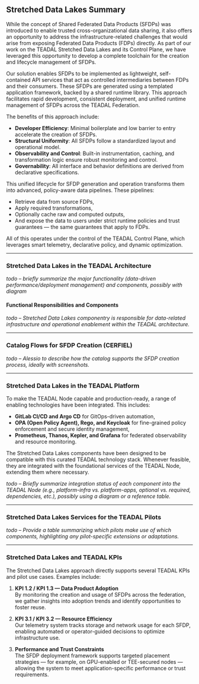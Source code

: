 ## Stretched Data Lakes Summary

While the concept of Shared Federated Data Products (SFDPs) was introduced to enable trusted cross-organizational data sharing, it also offers an opportunity to address the infrastructure-related challenges that would arise from exposing Federated Data Products (FDPs) directly. As part of our work on the TEADAL Stretched Data Lakes and its Control Plane, we have leveraged this opportunity to develop a complete toolchain for the creation and lifecycle management of SFDPs.

Our solution enables SFDPs to be implemented as lightweight, self-contained API services that act as controlled intermediaries between FDPs and their consumers. These SFDPs are generated using a templated application framework, backed by a shared runtime library. This approach facilitates rapid development, consistent deployment, and unified runtime management of SFDPs across the TEADAL Federation.

The benefits of this approach include:

- **Developer Efficiency**: Minimal boilerplate and low barrier to entry accelerate the creation of SFDPs.
- **Structural Uniformity**: All SFDPs follow a standardized layout and operational model.
- **Observability and Control**: Built-in instrumentation, caching, and transformation logic ensure robust monitoring and control.
- **Governability**: All interface and behavior definitions are derived from declarative specifications.

This unified lifecycle for SFDP generation and operation transforms them into advanced, policy-aware data pipelines. These pipelines:

- Retrieve data from source FDPs,
- Apply required transformations,
- Optionally cache raw and computed outputs,
- And expose the data to users under strict runtime policies and trust guarantees — the same guarantees that apply to FDPs.

All of this operates under the control of the TEADAL Control Plane, which leverages smart telemetry, declarative policy, and dynamic optimization.

---

### Stretched Data Lakes in the TEADAL Architecture

*todo – briefly summarize the major functionality (data-driven performance/deployment management) and components, possibly with diagram*

#### Functional Responsibilities and Components

*todo – Stretched Data Lakes componentry is responsible for data-related infrastructure and operational enablement within the TEADAL architecture.*

---

### Catalog Flows for SFDP Creation (CERFIEL)

*todo – Alessio to describe how the catalog supports the SFDP creation process, ideally with screenshots.*

---

### Stretched Data Lakes in the TEADAL Platform

To make the TEADAL Node capable and production-ready, a range of enabling technologies have been integrated. This includes:

- **GitLab CI/CD and Argo CD** for GitOps-driven automation,
- **OPA (Open Policy Agent), Rego, and Keycloak** for fine-grained policy enforcement and secure identity management,
- **Prometheus, Thanos, Kepler, and Grafana** for federated observability and resource monitoring.

The Stretched Data Lakes components have been designed to be compatible with this curated TEADAL technology stack. Whenever feasible, they are integrated with the foundational services of the TEADAL Node, extending them where necessary.

*todo – Briefly summarize integration status of each component into the TEADAL Node (e.g., platform-infra vs. platform-apps, optional vs. required, dependencies, etc.), possibly using a diagram or a reference table.*

---

### Stretched Data Lakes Services for the TEADAL Pilots

*todo – Provide a table summarizing which pilots make use of which components, highlighting any pilot-specific extensions or adaptations.*

---

### Stretched Data Lakes and TEADAL KPIs

The Stretched Data Lakes approach directly supports several TEADAL KPIs and pilot use cases. Examples include:

1. **KPI 1.2 / KPI 1.3 — Data Product Adoption**  
   By monitoring the creation and usage of SFDPs across the federation, we gather insights into adoption trends and identify opportunities to foster reuse.

2. **KPI 3.1 / KPI 3.2 — Resource Efficiency**  
   Our telemetry system tracks storage and network usage for each SFDP, enabling automated or operator-guided decisions to optimize infrastructure use.

3. **Performance and Trust Constraints**  
   The SFDP deployment framework supports targeted placement strategies — for example, on GPU-enabled or TEE-secured nodes — allowing the system to meet application-specific performance or trust requirements.


